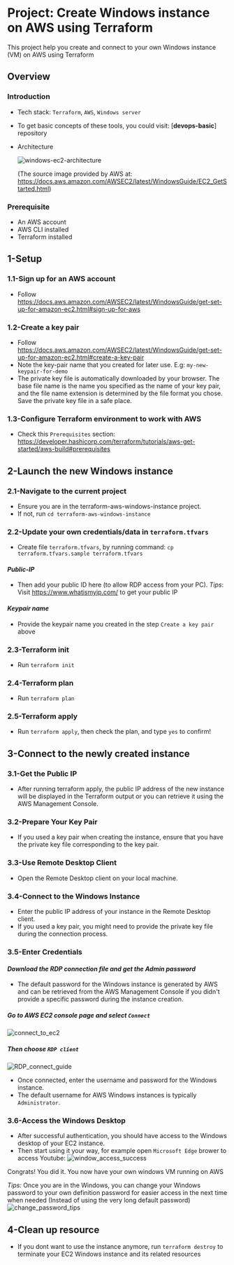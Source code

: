 # Project: Create Windows instance on AWS using Terraform

This project help you create and connect to your own Windows instance (VM) on AWS using Terraform

## Overview

### Introduction

- Tech stack: `Terraform`, `AWS`, `Windows server`
- To get basic concepts of these tools, you could visit: [**devops-basic**] repository
- Architecture

  ![windows-ec2-architecture](https://docs.aws.amazon.com/images/AWSEC2/latest/WindowsGuide/images/overview_getting_started.png)

  (The source image provided by AWS at: https://docs.aws.amazon.com/AWSEC2/latest/WindowsGuide/EC2_GetStarted.html)

### Prerequisite

- An AWS account
- AWS CLI installed
- Terraform installed

## 1-Setup

### 1.1-Sign up for an AWS account

- Follow https://docs.aws.amazon.com/AWSEC2/latest/WindowsGuide/get-set-up-for-amazon-ec2.html#sign-up-for-aws

### 1.2-Create a key pair

- Follow https://docs.aws.amazon.com/AWSEC2/latest/WindowsGuide/get-set-up-for-amazon-ec2.html#create-a-key-pair
- Note the key-pair name that you created for later use. E.g: `my-new-keypair-for-demo`
- The private key file is automatically downloaded by your browser. The base file name is the name you specified as the name of your key pair, and the file name extension is determined by the file format you chose. Save the private key file in a safe place.


### 1.3-Configure Terraform environment to work with AWS

- Check this `Prerequisites` section: https://developer.hashicorp.com/terraform/tutorials/aws-get-started/aws-build#prerequisites

## 2-Launch the new Windows instance

### 2.1-Navigate to the current project

- Ensure you are in the terraform-aws-windows-instance project.
- If not, run `cd terraform-aws-windows-instance`

### 2.2-Update your own credentials/data in `terraform.tfvars`

- Create file `terraform.tfvars`, by running command: `cp terraform.tfvars.sample terraform.tfvars`

#### _Public-IP_

- Then add your public ID here (to allow RDP access from your PC).
  _Tips_: Visit https://www.whatismyip.com/ to get your public IP

#### _Keypair name_

- Provide the keypair name you created in the step `Create a key pair` above

### 2.3-Terraform init

- Run `terraform init`

### 2.4-Terraform plan

- Run `terraform plan`

### 2.5-Terraform apply

- Run `terraform apply`, then check the plan, and type `yes` to confirm!

## 3-Connect to the newly created instance

### 3.1-Get the Public IP

- After running terraform apply, the public IP address of the new instance will be displayed in the Terraform output or you can retrieve it using the AWS Management Console.

### 3.2-Prepare Your Key Pair

- If you used a key pair when creating the instance, ensure that you have the private key file corresponding to the key pair.

### 3.3-Use Remote Desktop Client

- Open the Remote Desktop client on your local machine.

### 3.4-Connect to the Windows Instance

- Enter the public IP address of your instance in the Remote Desktop client.
- If you used a key pair, you might need to provide the private key file during the connection process.

### 3.5-Enter Credentials

#### _Download the RDP connection file and get the Admin password_

- The default password for the Windows instance is generated by AWS and can be retrieved from the AWS Management Console if you didn't provide a specific password during the instance creation.

##### _Go to AWS EC2 console page and select `Connect`_

![connect_to_ec2](./asset/connect_to_ec2.png)

##### _Then choose `RDP client`_

![RDP_connect_guide](./asset/RDP_connect_guide.png)

- Once connected, enter the username and password for the Windows instance.
- The default username for AWS Windows instances is typically `Administrator`.

### 3.6-Access the Windows Desktop

- After successful authentication, you should have access to the Windows desktop of your EC2 instance.
- Then start using it your way, for example open `Microsoft Edge` brower to access Youtube:
  ![window_access_success](./asset/window_access_success.png)

Congrats! You did it. You now have your own windows VM running on AWS

_Tips:_ Once you are in the Windows, you can change your Windows password to your own definition password for easier access in the next time when needed (Instead of using the very long default password)
![change_password_tips](./asset/change_password_tips.png)

## 4-Clean up resource

- If you dont want to use the instance anymore, run `terraform destroy` to terminate your EC2 Windows instance and its related resources
